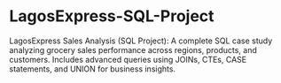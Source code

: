 # LagosExpress-SQL-Project
LagosExpress Sales Analysis (SQL Project):  A complete SQL case study analyzing grocery sales performance across regions, products, and customers. Includes advanced queries using JOINs, CTEs, CASE statements, and UNION for business insights.
